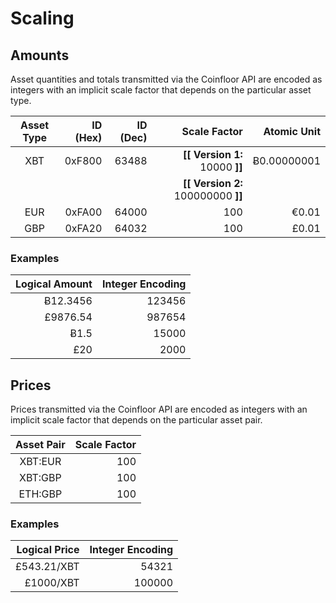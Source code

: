 # Scaling


## Amounts

Asset quantities and totals transmitted via the Coinfloor API are encoded as integers with an implicit scale factor that depends on the particular asset type.

| Asset Type | ID (Hex) | ID (Dec) | Scale Factor                   |  Atomic Unit |
|:----------:|---------:|---------:|-------------------------------:|-------------:|
|     XBT    |   0xF800 |    63488 |**[[ Version 1:** 10000 **]]**  | Ƀ0.00000001  |
|            |          |          |**[[ Version 2:** 100000000 **]]**  |          |
|     EUR    |   0xFA00 |    64000 |          100                   |        €0.01 |
|     GBP    |   0xFA20 |    64032 |          100                   |        £0.01 |

### Examples

| Logical Amount | Integer Encoding |
|---------------:|-----------------:|
|       Ƀ12.3456 |           123456 |
|       £9876.54 |           987654 |
|           Ƀ1.5 |            15000 |
|            £20 |             2000 |


## Prices

Prices transmitted via the Coinfloor API are encoded as integers with an implicit scale factor that depends on the particular asset pair.

|    Asset Pair     | Scale Factor |
|:-----------------:|-------------:|
|      XBT:EUR      |          100 |
|      XBT:GBP      |          100 |
|      ETH:GBP      |          100 |

### Examples

| Logical Price | Integer Encoding |
|--------------:|-----------------:|
|   £543.21/XBT |            54321 |
|     £1000/XBT |           100000 |
